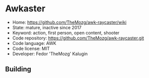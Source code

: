 # Awkaster

- Home: https://github.com/TheMozg/awk-raycaster/wiki
- State: mature, inactive since 2017
- Keyword: action, first person, open content, shooter
- Code repository: https://github.com/TheMozg/awk-raycaster.git
- Code language: AWK
- Code license: MIT
- Developer: Fedor 'TheMozg' Kalugin

## Building
